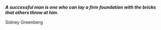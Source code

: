 _**A successful man is one who can lay a firm foundation with the bricks that others throw at him.**_

Sidney Greenberg